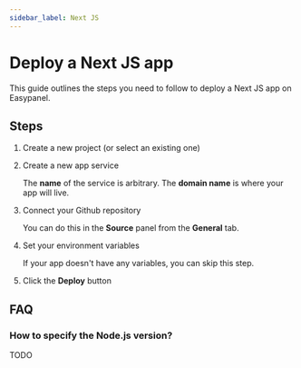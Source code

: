 ```yaml
---
sidebar_label: Next JS
---
```


# Deploy a Next JS app

This guide outlines the steps you need to follow to deploy a Next JS app on Easypanel.

## Steps

1. Create a new project (or select an existing one)

2. Create a new app service

   The **name** of the service is arbitrary. The **domain name** is where your app will live.

3. Connect your Github repository

   You can do this in the **Source** panel from the **General** tab.

4. Set your environment variables

   If your app doesn't have any variables, you can skip this step.

5. Click the **Deploy** button

## FAQ

### How to specify the Node.js version?

TODO
